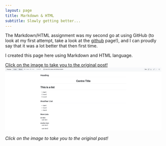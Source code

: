 ```yaml
---
layout: page
title: Markdown & HTML
subtitle: Slowly getting better...
---
```


The Markdown/HTML assignment was my second go at using GitHub (to look at my first attempt, take a look at the [github](https://pea-222.github.io/0github/) page!), and I can proudly say that it was a lot better that then first time.

 I created this page here using Markdown and HTML language.

[Click on the image to take you to the original post!](https://github.com/pea-222/KNES-381/blob/main/Assignment.md)
![Click on the image to take you to the original post](/assets/img/markdown-sc.png)

*Click on the image to take you to the original post!*
